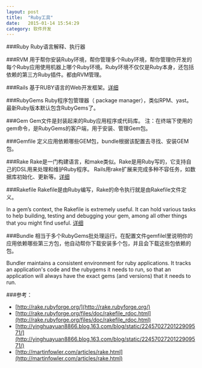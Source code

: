 ```yaml
---
layout: post
title:  "Ruby工具"
date:   2015-01-14 15:54:29
category: 软件开发
---
```


###Ruby
Ruby语言解释、执行器

###RVM
用于帮你安装Ruby环境，帮你管理多个Ruby环境，帮你管理你开发的每个Ruby应用使用机器上哪个Ruby环境。Ruby环境不仅仅是Ruby本身，还包括依赖的第三方Ruby插件。都由RVM管理。

###Rails
基于RUBY语言的Web开发框架。[详细](http://zh.wikipedia.org/wiki/Ruby_on_Rails)

###RubyGems
Ruby程序包管理器（ package manager），类似RPM、yast。最新Ruby版本默认包含RubyGems了。

###Gem
Gem文件是封装起来的Ruby应用程序或代码库。
注：在终端下使用的gem命令，是RubyGems的客户端，用于安装、管理Gem包。

###Gemfile
定义应用依赖哪些GEM包，bundle根据该配置去寻找、安装GEM包。

###Rake
Rake是一门构建语言，和make类似。Rake是用Ruby写的，它支持自己的DSL用来处理和维护Ruby程序。 Rails用rake扩展来完成多种不容任务，如数据库初始化、更新等。[详细](http://rake.rubyforge.org/)

###Rakefile
Rakefile是由Ruby编写，Rake的命令执行就是由Rakefile文件定义。

In a gem’s context, the Rakefile is extremely useful. It can hold various tasks to help building, testing and debugging your gem, among all other things that you might find useful.
[详细](http://rake.rubyforge.org/files/doc/rakefile_rdoc.html)

###Bundle
相当于多个RubyGems批处理运行。在配置文件gemfilel里说明你的应用依赖哪些第三方包，他自动帮你下载安装多个包，并且会下载这些包依赖的包。

Bundler maintains a consistent environment for ruby applications. It tracks an application's code and the rubygems it needs to run, so that an application will always have the exact gems (and versions) that it needs to run.

###参考：
- [http://rake.rubyforge.org/](http://rake.rubyforge.org/)
- [http://rake.rubyforge.org/files/doc/rakefile_rdoc.html](http://rake.rubyforge.org/files/doc/rakefile_rdoc.html)
- [http://yinghuayuan8866.blog.163.com/blog/static/2245702720122909571/](http://yinghuayuan8866.blog.163.com/blog/static/2245702720122909571/)
- [http://martinfowler.com/articles/rake.html](http://martinfowler.com/articles/rake.html)
